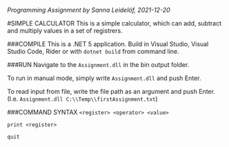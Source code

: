 <i>Programming Assignment by Sanna Leidelöf, 2021-12-20</i>

#SIMPLE CALCULATOR
This is a simple calculator, which can add, subtract and multiply values in a set of 
registrers.

###COMPILE
This is a .NET 5 application. Build in Visual Studio, Visual Studio Code, Rider or with `dotnet build` from command line.

###RUN
Navigate to the `Assignment.dll` in the bin output folder. 

To run in manual mode, simply write `Assignment.dll` and push Enter.

To read input from file, write the file path as an argument and push Enter. (I.e. `Assignment.dll C:\\Temp\\firstAssignment.txt`)

###COMMAND SYNTAX
`<register> <operator> <value>`

`print <register>`

`quit`